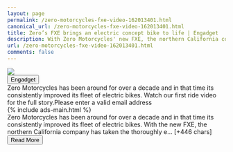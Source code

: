 ```yaml
---
layout: page
permalink: /zero-motorcycles-fxe-video-162013401.html
canonical_url: /zero-motorcycles-fxe-video-162013401.html
title: Zero’s FXE brings an electric concept bike to life | Engadget
description: With Zero Motorcycles' new FXE, the northern California company has taken the thoroughly enjoyable FXS supermoto and transformed it into something a bit more futuristic looking with a new easier-to-parse display..
url: /zero-motorcycles-fxe-video-162013401.html
comments: false
---
```


<div class="row">
<div class="col-12">
<img src="https://s.yimg.com/os/creatr-uploaded-images/2021-07/aef8f6e0-e3f0-11eb-bff7-4529cdbfc5f8">
</div>
</div>
<div class="row">
<div class="col-12 mt-2">
<button type="button" class="btn btn-outline-info">Engadget</button>
</div>
</div>
<div class="row">
<div class="col-12">
<div>Zero Motorcycles has been around for over a decade and in that time its consistently improved its fleet of electric bikes. Watch our first ride video for the full story.Please enter a valid email address</div>
</div>
</div>
<div class="row">
<div class="col-12">


<div class="row">
  {% include ads-main.html %}
</div>

<div>Zero Motorcycles has been around for over a decade and in that time its consistently improved its fleet of electric bikes. With the new FXE, the northern California company has taken the thoroughly e… [+446 chars]</div>
</div>
</div>
<div class="row">
<div class="col-12 text-center">
<a href="https://www.engadget.com/zero-motorcycles-fxe-video-162013401.html">
<button type="button" class="btn btn-info">Read More</button>
</a>
</div>
</div>
